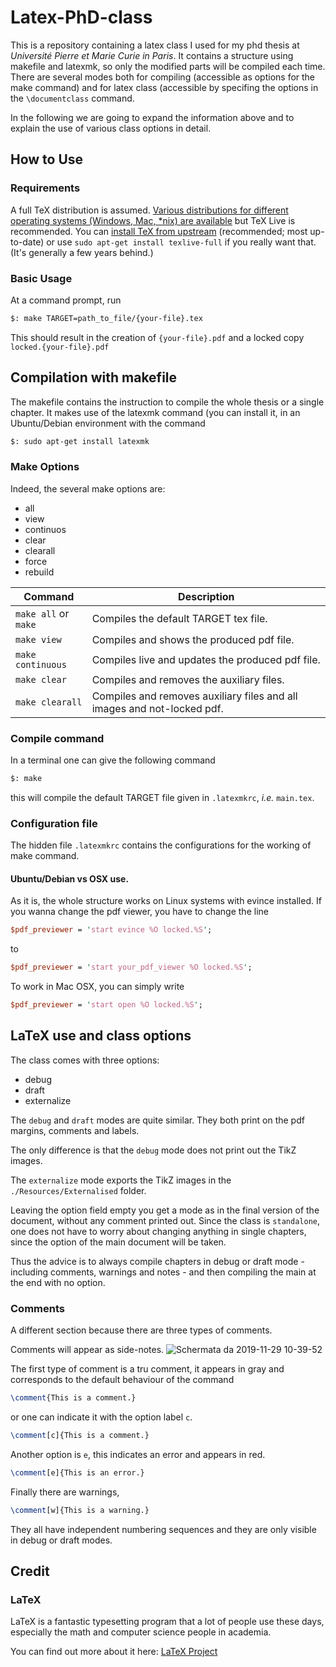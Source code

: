 # Latex-PhD-class
This is a repository containing a latex class I used for my phd thesis at _Université Pierre et Marie Curie in Paris_.
It contains a structure using makefile and latexmk, so only the modified parts will be compiled each time. There are several modes both for compiling (accessible as options for the make command) and for latex class (accessible by specifing the options in the `\documentclass` command.

In the following we are going to expand the information above and to explain the use of various class options in detail.
## How to Use
### Requirements

A full TeX distribution is assumed.  [Various distributions for different operating systems (Windows, Mac, \*nix) are available](http://tex.stackexchange.com/q/55437) but TeX Live is recommended.
You can [install TeX from upstream](http://tex.stackexchange.com/q/1092) (recommended; most up-to-date) or use `sudo apt-get install texlive-full` if you really want that.  (It's generally a few years behind.)

### Basic Usage

At a command prompt, run
```bash
$: make TARGET=path_to_file/{your-file}.tex
```
This should result in the creation of ``{your-file}.pdf`` and a locked copy ``locked.{your-file}.pdf``

## Compilation with makefile

The makefile contains the instruction to compile the whole thesis or a single chapter. It makes use of the latexmk command (you can install it, in an Ubuntu/Debian environment with the command
```bash
$: sudo apt-get install latexmk
```
### Make Options

Indeed, the several make options are:

* all
* view
* continuos
* clear
* clearall
* force
* rebuild


Command               | Description
-------------         | -------------
`make all` or `make`  | Compiles the default TARGET tex file.
`make view`           | Compiles and shows the produced pdf file.
`make continuous`     | Compiles live and updates the produced pdf file.
`make clear`          | Compiles and removes the auxiliary files.
`make clearall`       | Compiles and removes auxiliary files and all images and not-locked pdf.

### Compile command

In a terminal one can give the following command
```bash
$: make
```
this will compile the default TARGET file given in `.latexmkrc`, *i.e.* `main.tex`. 

### Configuration file

The hidden file `.latexmkrc` contains the configurations for the working of make command.

#### Ubuntu/Debian vs OSX use.

As it is, the whole structure works on Linux systems with evince installed.
If you wanna change the pdf viewer, you have to change the line
```perl
$pdf_previewer = 'start evince %O locked.%S';
```
to

```perl
$pdf_previewer = 'start your_pdf_viewer %O locked.%S';
```

To work in Mac OSX, you can simply write

```perl
$pdf_previewer = 'start open %O locked.%S';
```
## LaTeX use and class options

The class comes with three options:

* debug
* draft
* externalize

The `debug` and `draft` modes are quite similar.
They both print on the pdf margins, comments and labels.

The only difference is that the `debug` mode does not print out the TikZ images.

The `externalize` mode exports the TikZ images in the `./Resources/Externalised` folder.

Leaving the option field empty you get a mode as in the final version of the document, without any comment printed out.
Since the class is `standalone`, one does not have to worry about changing anything in single chapters, since the option of the main document will be taken.

Thus the advice is to always compile chapters in debug or draft mode - including comments, warnings and notes - and then compiling the main at the end with no option.

### Comments
A different section because there are three types of comments.

Comments will appear as side-notes.
![Schermata da 2019-11-29 10-39-52](https://user-images.githubusercontent.com/49638680/69859571-b0ddb100-1294-11ea-867c-d7653be5e46c.png)

The first type of comment is a tru comment, it appears in gray and corresponds to the default behaviour of the command
```LaTeX
\comment{This is a comment.}
```
or one can indicate it with the option label `c`.
```LaTeX
\comment[c]{This is a comment.}
```
Another option is `e`, this indicates an error and appears in red.
```LaTeX
\comment[e]{This is an error.}
```
Finally there are warnings,
```LaTeX
\comment[w]{This is a warning.}
```

They all have independent numbering sequences and they are only visible in debug or draft modes.

## Credit
### LaTeX
LaTeX is a fantastic typesetting program that a lot of people use these days, especially the math and computer science people in academia.

You can find out more about it here: [LaTeX Project](http://www.latex-project.org)
